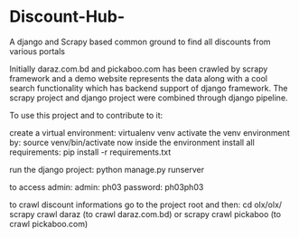 # Discount-Hub-
A django and Scrapy based common ground to find all discounts from various portals

Initially daraz.com.bd and pickaboo.com has been crawled by scrapy framework and a demo website represents the data along with a cool search functionality which has backend support of django framework. The scrapy project and django project were combined through django pipeline.

To use this project and to contribute to it:

create a virtual environment:
  virtualenv venv
activate the venv environment by:
  source venv/bin/activate
now inside the environment install all requirements:
  pip install -r requirements.txt
  
run the django project:
  python manage.py runserver

to access admin:
  admin: ph03
  password: ph03ph03

to crawl discount informations go to the project root and then:
  cd olx/olx/
  scrapy crawl daraz (to crawl daraz.com.bd)
  or
  scrapy crawl pickaboo (to crawl pickaboo.com)
  

  

